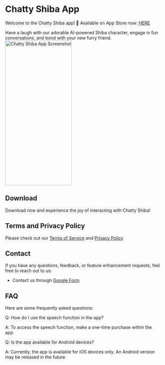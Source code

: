# Chatty Shiba App

Welcome to the Chatty Shiba app! 🐾
Available on App Store now: [HERE](https://apps.apple.com/app/chatty-shiba/id6452629724)

Have a laugh with our adorable AI-powered Shiba character, engage in fun conversations, and bond with your new furry friend.
<img src="https://bemywang.github.io/Chatty-Shiba-APP-Service/14_pro_max6.png" alt="Chatty Shiba App Screenshot" style="width: 215px; height: 466px;">

## Download

Download now and experience the joy of interacting with Chatty Shiba!

## Terms and Privacy Policy

Please check out our [Terms of Service](https://bemywang.github.io/Chatty-Shiba-APP-Service/terms-of-service.html) and [Privacy Policy](https://bemywang.github.io/Chatty-Shiba-APP-Service/privacy-policy.html) 

## Contact

If you have any questions, feedback, or feature enhancement requests, feel free to reach out to us:

- Contact us through [Google Form](https://docs.google.com/forms/d/e/1FAIpQLSeA99Irb8d5fexYXOPmEhjp0vnSYeSk6baCWWELMRwO4D4P2Q/viewform)

## FAQ

Here are some frequently asked questions:

Q: How do I use the speech function in the app?

A: To access the speech function, make a one-time purchase within the app.

Q: Is the app available for Android devices?

A: Currently, the app is available for iOS devices only. An Android version may be released in the future.
